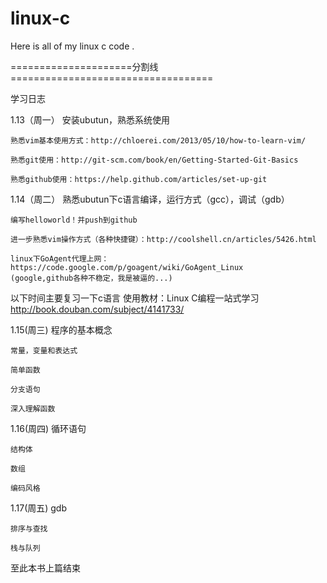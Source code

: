 linux-c
=======

Here is all of my linux c code .


=====================分割线===================================

   学习日志
   
   1.13（周一）
    安装ubutun，熟悉系统使用
    
    熟悉vim基本使用方式：http://chloerei.com/2013/05/10/how-to-learn-vim/
    
    熟悉git使用：http://git-scm.com/book/en/Getting-Started-Git-Basics
    
    熟悉github使用：https://help.github.com/articles/set-up-git
    
    
   1.14（周二）
    熟悉ubutun下c语言编译，运行方式（gcc），调试（gdb）
    
    编写helloworld！并push到github
    
    进一步熟悉vim操作方式（各种快捷键）：http://coolshell.cn/articles/5426.html
    
    linux下GoAgent代理上网：https://code.google.com/p/goagent/wiki/GoAgent_Linux
    (google,github各种不稳定，我是被逼的...)
    
  
   
 以下时间主要复习一下c语言
 使用教材：Linux C编程一站式学习 http://book.douban.com/subject/4141733/
   
   1.15(周三)
    程序的基本概念
     
    常量，变量和表达式
     
    简单函数
     
    分支语句
    
    深入理解函数
    
   1.16(周四)
    循环语句
    
    结构体
    
    数组
    
    编码风格
    
   1.17(周五)
    gdb
    
    排序与查找
    
    栈与队列
     
 至此本书上篇结束
   
